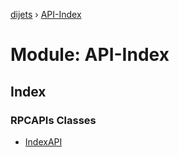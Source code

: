 [dijets](../README.md) › [API-Index](api_index.md)

# Module: API-Index

## Index

### RPCAPIs Classes

* [IndexAPI](../classes/api_index.indexapi.md)
